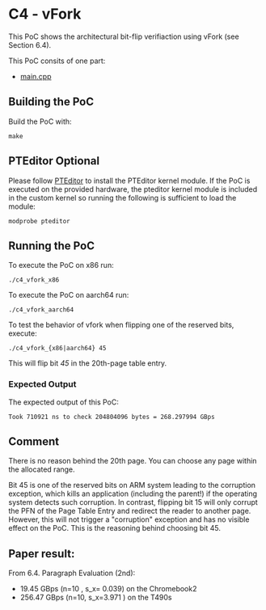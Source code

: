 # C4 - vFork

This PoC shows the architectural bit-flip verifiaction using vFork (see Section 6.4). 

This PoC consits of one part:
- [main.cpp](main.cpp)

## Building the PoC
Build the PoC with:

```
make
```

## PTEditor Optional

Please follow [PTEditor](../../README.md) to install the PTEditor kernel module. If the PoC is executed on the provided hardware, the pteditor kernel module is included in the custom kernel so running the following is sufficient to load the module:

```
modprobe pteditor
```

## Running the PoC
To execute the PoC on x86 run:

```
./c4_vfork_x86
```

To execute the PoC on aarch64 run:

```
./c4_vfork_aarch64 
```

To test the behavior of vfork when flipping one of the reserved bits, execute:

```
./c4_vfork_{x86|aarch64} 45
```

This will flip bit *45* in the 20th-page table entry.


### Expected Output
The expected output of this PoC:

```
Took 710921 ns to check 204804096 bytes = 268.297994 GBps
```

## Comment
There is no reason behind the 20th page. You can choose any page within the allocated range.

Bit 45 is one of the reserved bits on ARM system leading to the corruption exception, which kills an application (including the parent!) if the operating system detects such corruption. In contrast, flipping bit 15 will only corrupt the PFN of the Page Table Entry and redirect the reader to another page. However, this will not trigger a "corruption" exception and has no visible effect on the PoC. This is the reasoning behind choosing bit 45.

## Paper result:

From 6.4. Paragraph Evaluation (2nd):
- 19.45 GBps (n=10 , s_x= 0.039) on the Chromebook2
- 256.47 GBps (n=10, s_x=3.971 ) on the T490s